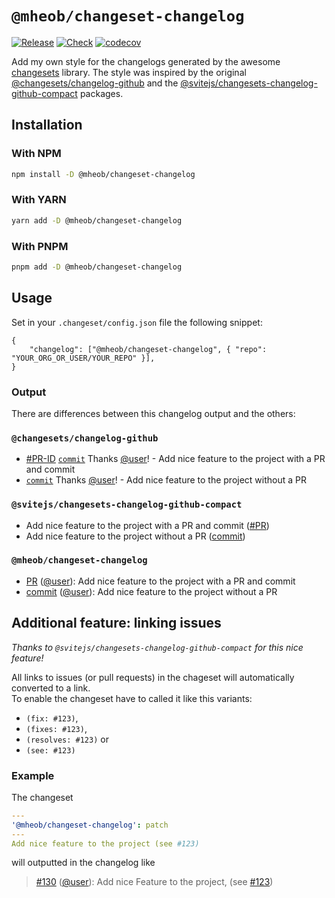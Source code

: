 # `@mheob/changeset-changelog`

[![Release](https://github.com/mheob/changeset-changelog/actions/workflows/release.yml/badge.svg)](https://github.com/mheob/changeset-changelog/actions/workflows/release.yml)
[![Check](https://github.com/mheob/changeset-changelog/actions/workflows/check.yml/badge.svg)](https://github.com/mheob/changeset-changelog/actions/workflows/check.yml)
[![codecov](https://codecov.io/gh/mheob/changeset-changelog/branch/main/graph/badge.svg?token=E7RZLWHMEX)](https://codecov.io/gh/mheob/changeset-changelog)

Add my own style for the changelogs generated by the awesome [changesets](https://github.com/changesets/changesets) library. The
style was inspired by the original
[@changesets/changelog-github](https://github.com/changesets/changesets/tree/main/packages/changelog-github) and the
[@svitejs/changesets-changelog-github-compact](https://github.com/svitejs/changesets-changelog-github-compact) packages.

## Installation

### With NPM

```sh
npm install -D @mheob/changeset-changelog
```

### With YARN

```sh
yarn add -D @mheob/changeset-changelog
```

### With PNPM

```sh
pnpm add -D @mheob/changeset-changelog
```

## Usage

Set in your `.changeset/config.json` file the following snippet:

```jsonc
{
	"changelog": ["@mheob/changeset-changelog", { "repo": "YOUR_ORG_OR_USER/YOUR_REPO" }],
}
```

### Output

<!-- markdownlint-disable MD042 -->

There are differences between this changelog output and the others:

### `@changesets/changelog-github`

- [#PR-ID](#) [`commit`](#) Thanks [@user](#)! - Add nice feature to the project with a PR and commit
- [`commit`](#) Thanks [@user](#)! - Add nice feature to the project without a PR

### `@svitejs/changesets-changelog-github-compact`

- Add nice feature to the project with a PR and commit ([#PR](#))
- Add nice feature to the project without a PR ([commit](#))

<!-- markdownlint-disable MD024 -->

### `@mheob/changeset-changelog`

<!-- markdownlint-enable MD024 -->

- [PR](#) ([@user](#)): Add nice feature to the project with a PR and commit
- [commit](#) ([@user](#)): Add nice feature to the project without a PR

## Additional feature: linking issues

_Thanks to `@svitejs/changesets-changelog-github-compact` for this nice feature!_

All links to issues (or pull requests) in the chageset will automatically converted to a link.\
To enable the changeset have to called it like this variants:

- `(fix: #123)`,
- `(fixes: #123)`,
- `(resolves: #123)` or
- `(see: #123)`

### Example

The changeset

```yml
---
'@mheob/changeset-changelog': patch
---
Add nice feature to the project (see #123)
```

will outputted in the changelog like

> [#130](#) ([@user](#)): Add nice Feature to the project, (see [#123](#))
